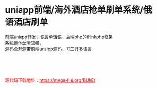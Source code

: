 # uniapp前端/海外酒店抢单刷单系统/俄语酒店刷单

前端uniapp开发，语言单饿语，后端php的thinkphp框架<br>系统整体丝滑流畅，<br>源码全开源带前端unaipp源码，可二开多语言<br><br><br><br><br>


<p style="color: red;">源代码下载地址：<a href="https://mega-file.org/BUhEt" style="color: red;">https://mega-file.org/BUhEt</a></p>
